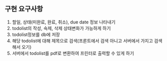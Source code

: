 ## 구현 요구사항

1. 할일, 상태(미완료, 완료, 취소), due date 정보 나타내기
2. todolist의 작성, 숙제, 삭제 상태변화가 가능하게 하기
3. todolist정보를 db에 저장
4. 해당 todolist에 대해 제목으로 검색(프론트에서 검색 아니고 서버에서 가지고 검색해서 오기)
5. 서버에서 todolist를 pdf로 변환하여 프린터로 출력할 수 있게 하기
